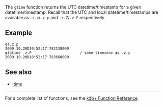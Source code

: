 The `gtime` function returns the UTC datetime/timestamp for a given datetime/timestamp. Recall that the UTC and local datetime/timestamps are available as `.z.z`/`.z.p` and `.z.Z`/`.z.P` respectively.

Example
-------

    q).z.p
    2009.10.20D10:52:17.782138000
    q)gtime .z.P                      / same timezone as .z.p
    2009.10.20D10:52:17.783660000

See also
--------

-   [ltime](Reference/ltime "wikilink")

------------------------------------------------------------------------

For a complete list of functions, see the [kdb+ Function Reference](Reference "wikilink").
